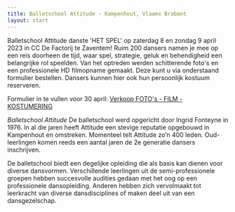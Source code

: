 ```yaml
---
title: Balletschool Attitude - Kampenhout, Vlaams Brabant
layout: start
---
```

Balletschool Attitude danste 'HET SPEL' op zaterdag 8 en zondag 9 april 2023 in CC De Factorij te Zaventem! Ruim 200 dansers namen je mee op een reis doorheen de tijd, waar spel, strategie, geluk en behendigheid een belangrijke rol speelden. Van het optreden werden schitterende foto's en een professionele HD filmopname gemaakt. Deze kunt u via onderstaand formulier bestellen. Dansers kunnen hier ook hun persoonlijk kostuum reserveren. 

Formulier in te vullen voor 30 april: <a href="[https://forms.gle/m84XiAeqUPwPoVBW9]">Verkoop FOTO's - FILM - KOSTUMERING</a>

*Balletschool Attitude*
De balletschool werd opgericht door Ingrid Fonteyne in 1976. In al die jaren heeft Attitude een stevige reputatie opgebouwd in Kampenhout en omstreken. Momenteel telt Attitude zo’n 400 leden. Oud-leerlingen komen reeds een aantal jaren de 2e generatie dansers inschrijven.

De balletschool biedt een degelijke opleiding die als basis kan dienen voor diverse dansvormen. Verschillende leerlingen uit de semi-professionele groepen hebben succesvolle audities gedaan met het oog op een professionele dansopleiding. Anderen hebben zich vervolmaakt tot leerkracht van diverse dansdisciplines of maken deel uit van een dansgezelschap.


